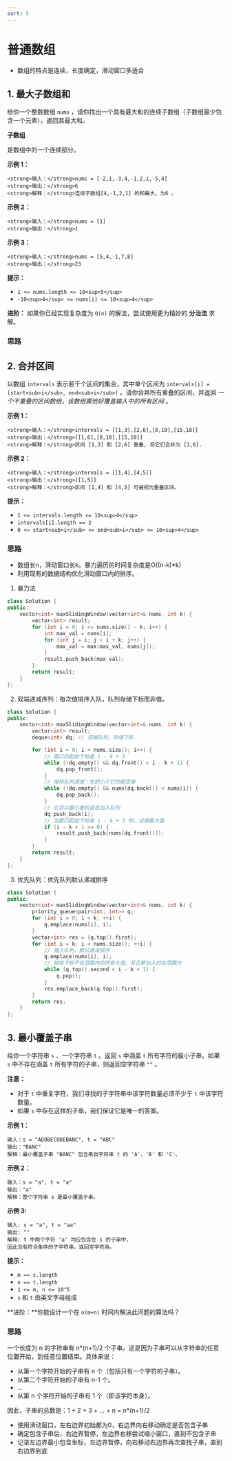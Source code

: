 ```yaml
---
sort: 5
---
```


# 普通数组

- 数组的特点是连续，长度确定，滑动窗口多适合

## 1. 最大子数组和

给你一个整数数组 `nums` ，请你找出一个具有最大和的连续子数组（子数组最少包含一个元素），返回其最大和。

**子数组**

是数组中的一个连续部分。

**示例 1：**

```
<strong>输入：</strong>nums = [-2,1,-3,4,-1,2,1,-5,4]
<strong>输出：</strong>6
<strong>解释：</strong>连续子数组[4,-1,2,1] 的和最大，为6 。
```

**示例 2：**

```
<strong>输入：</strong>nums = [1]
<strong>输出：</strong>1
```

**示例 3：**

```
<strong>输入：</strong>nums = [5,4,-1,7,8]
<strong>输出：</strong>23
```

**提示：**

-   `1 <= nums.length <= 10<sup>5</sup>`
-   `-10<sup>4</sup> <= nums[i] <= 10<sup>4</sup>`

**进阶：** 如果你已经实现复杂度为 `O(n)` 的解法，尝试使用更为精妙的 **分治法** 求解。


### 思路


## 2. 合并区间

以数组 `intervals` 表示若干个区间的集合，其中单个区间为 `intervals[i] = [start<sub>i</sub>, end<sub>i</sub>]` 。请你合并所有重叠的区间，并返回 _一个不重叠的区间数组，该数组需恰好覆盖输入中的所有区间_ 。

**示例 1：**

```
<strong>输入：</strong>intervals = [[1,3],[2,6],[8,10],[15,18]]
<strong>输出：</strong>[[1,6],[8,10],[15,18]]
<strong>解释：</strong>区间 [1,3] 和 [2,6] 重叠, 将它们合并为 [1,6].
```

**示例 2：**

```
<strong>输入：</strong>intervals = [[1,4],[4,5]]
<strong>输出：</strong>[[1,5]]
<strong>解释：</strong>区间 [1,4] 和 [4,5] 可被视为重叠区间。
```

**提示：**

-   `1 <= intervals.length <= 10<sup>4</sup>`
-   `intervals[i].length == 2`
-   `0 <= start<sub>i</sub> <= end<sub>i</sub> <= 10<sup>4</sup>`

### 思路

- 数组长n，滑动窗口长k。暴力遍历的时间复杂度是O((n-k)*k)
- 利用现有的数据结构优化滑动窗口内的排序。

1. 暴力法

```cpp
class Solution {
public:
    vector<int> maxSlidingWindow(vector<int>& nums, int k) {
        vector<int> result;
        for (int i = 0; i <= nums.size() - k; i++) {
            int max_val = nums[i];
            for (int j = i; j < i + k; j++) {
                max_val = max(max_val, nums[j]);
            }
            result.push_back(max_val);
        }
        return result;
    }
};
```

2. 双端递减序列：每次值排序入队，队列存储下标而非值。

```cpp
class Solution {
public:
    vector<int> maxSlidingWindow(vector<int>& nums, int k) {
        vector<int> result;
        deque<int> dq; // 双端队列，存储下标

        for (int i = 0; i < nums.size(); i++) {
            // 窗口的起始下标是 i - k + 1
            while (!dq.empty() && dq.front() < i - k + 1) {
                dq.pop_front();
            }
            // 保持队列递减：先把小于它的都丢掉
            while (!dq.empty() && nums[dq.back()] < nums[i]) {
                dq.pop_back();
            }
            // 它将以最小者的姿态加入队列
            dq.push_back(i);
            // 当窗口起始下标是 i - k + 1 时，记录最大值
            if (i - k + 1 >= 0) {
                result.push_back(nums[dq.front()]);
            }
        }
        return result;
    }
};
```

3. 优先队列：优先队列默认递减排序

```cpp
class Solution {
public:
    vector<int> maxSlidingWindow(vector<int>& nums, int k) {
        priority_queue<pair<int, int>> q;
        for (int i = 0; i < k; ++i) {
            q.emplace(nums[i], i);
        }
        vector<int> res = {q.top().first};
        for (int i = k; i < nums.size(); ++i) {
            // 插入队列，默认递减排序
            q.emplace(nums[i], i);
            // 排除下标不在范围内的所有大值，反正新加入的在范围内
            while (q.top().second < i - k + 1) {
                q.pop();
            }
            res.emplace_back(q.top().first);
        }
        return res;
    }
};
```

## 3. 最小覆盖子串

给你一个字符串 `s` 、一个字符串 `t` 。返回 `s` 中涵盖 `t` 所有字符的最小子串。如果 `s` 中不存在涵盖 `t` 所有字符的子串，则返回空字符串 `""` 。

**注意：**

-   对于 `t` 中重复字符，我们寻找的子字符串中该字符数量必须不少于 `t` 中该字符数量。
-   如果 `s` 中存在这样的子串，我们保证它是唯一的答案。

**示例 1：**

```
输入：s = "ADOBECODEBANC", t = "ABC"
输出："BANC"
解释：最小覆盖子串 "BANC" 包含来自字符串 t 的 'A'、'B' 和 'C'。
```

**示例 2：**

```
输入：s = "a", t = "a"
输出："a"
解释：整个字符串 s 是最小覆盖子串。
```

**示例 3:**

```
输入: s = "a", t = "aa"
输出: ""
解释: t 中两个字符 'a' 均应包含在 s 的子串中，
因此没有符合条件的子字符串，返回空字符串。
```

**提示：**

-   `m == s.length`
-   `n == t.length`
-   `1 <= m, n <= 10^5`
-   `s` 和 `t` 由英文字母组成

**进阶：**你能设计一个在 `o(m+n)` 时间内解决此问题的算法吗？

### 思路

一个长度为 n 的字符串有 n*(n+1)/2 个子串。这是因为子串可以从字符串的任意位置开始，到任意位置结束。具体来说：
- 从第一个字符开始的子串有 n 个（包括只有一个字符的子串）。
- 从第二个字符开始的子串有 n-1 个。
- ...
- 从第 n 个字符开始的子串有 1 个（即该字符本身）。

因此，子串的总数是：1 + 2 + 3 + ... + n = n*(n+1)/2

- 使用滑动窗口，左右边界初始都为0，右边界向右移动确定是否包含子串
- 确定包含子串后，右边界暂停，左边界右移尝试缩小窗口，直到不包含子串
- 记录左边界最小包含坐标，左边界暂停，向右移动右边界再次查找子串，直到右边界到底

